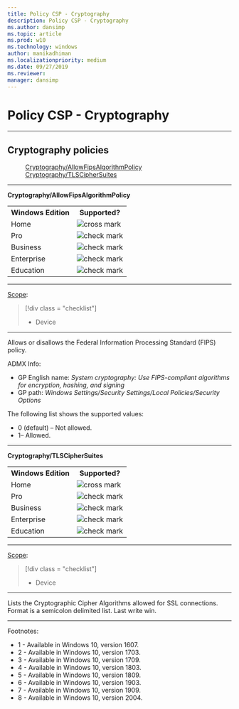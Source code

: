 ```yaml
---
title: Policy CSP - Cryptography
description: Policy CSP - Cryptography
ms.author: dansimp
ms.topic: article
ms.prod: w10
ms.technology: windows
author: manikadhiman
ms.localizationpriority: medium
ms.date: 09/27/2019
ms.reviewer:
manager: dansimp
---
```


# Policy CSP - Cryptography



<hr/>

<!--Policies-->
## Cryptography policies

<dl>
  <dd>
    <a href="#cryptography-allowfipsalgorithmpolicy">Cryptography/AllowFipsAlgorithmPolicy</a>
  </dd>
  <dd>
    <a href="#cryptography-tlsciphersuites">Cryptography/TLSCipherSuites</a>
  </dd>
</dl>


<hr/>

<!--Policy-->
<a href="" id="cryptography-allowfipsalgorithmpolicy"></a>**Cryptography/AllowFipsAlgorithmPolicy**

<!--SupportedSKUs-->
<table>
<tr>
    <th>Windows Edition</th>
    <th>Supported?</th>
</tr>
<tr>
    <td>Home</td>
    <td><img src="images/crossmark.png" alt="cross mark" /></td>
</tr>
<tr>
    <td>Pro</td>
    <td><img src="images/checkmark.png" alt="check mark" /></td>
</tr>
<tr>
    <td>Business</td>
    <td><img src="images/checkmark.png" alt="check mark" /></td>
</tr>
<tr>
    <td>Enterprise</td>
    <td><img src="images/checkmark.png" alt="check mark" /></td>
</tr>
<tr>
    <td>Education</td>
    <td><img src="images/checkmark.png" alt="check mark" /></td>
</tr>
</table>

<!--/SupportedSKUs-->
<hr/>

<!--Scope-->
[Scope](./policy-configuration-service-provider.md#policy-scope):

> [!div class = "checklist"]
> * Device

<hr/>

<!--/Scope-->
<!--Description-->
Allows or disallows the Federal Information Processing Standard (FIPS) policy.

<!--/Description-->
<!--ADMXMapped-->
ADMX Info:
-   GP English name: *System cryptography: Use FIPS-compliant algorithms for encryption, hashing, and signing*
-   GP path: *Windows Settings/Security Settings/Local Policies/Security Options*

<!--/ADMXMapped-->
<!--SupportedValues-->
The following list shows the supported values:

-   0 (default) – Not allowed.
-   1– Allowed.
<!--/SupportedValues-->
<!--Example-->

<!--/Example-->
<!--Validation-->

<!--/Validation-->
<!--/Policy-->

<hr/>

<!--Policy-->
<a href="" id="cryptography-tlsciphersuites"></a>**Cryptography/TLSCipherSuites**

<!--SupportedSKUs-->
<table>
<tr>
    <th>Windows Edition</th>
    <th>Supported?</th>
</tr>
<tr>
    <td>Home</td>
    <td><img src="images/crossmark.png" alt="cross mark" /></td>
</tr>
<tr>
    <td>Pro</td>
    <td><img src="images/checkmark.png" alt="check mark" /></td>
</tr>
<tr>
    <td>Business</td>
    <td><img src="images/checkmark.png" alt="check mark" /></td>
</tr>
<tr>
    <td>Enterprise</td>
    <td><img src="images/checkmark.png" alt="check mark" /></td>
</tr>
<tr>
    <td>Education</td>
    <td><img src="images/checkmark.png" alt="check mark" /></td>
</tr>
</table>

<!--/SupportedSKUs-->
<hr/>

<!--Scope-->
[Scope](./policy-configuration-service-provider.md#policy-scope):

> [!div class = "checklist"]
> * Device

<hr/>

<!--/Scope-->
<!--Description-->
Lists the Cryptographic Cipher Algorithms allowed for SSL connections. Format is a semicolon delimited list. Last write win.

<!--/Description-->
<!--ADMXMapped-->

<!--/ADMXMapped-->
<!--SupportedValues-->

<!--/SupportedValues-->
<!--Example-->

<!--/Example-->
<!--Validation-->

<!--/Validation-->
<!--/Policy-->
<hr/>

Footnotes:

- 1 - Available in Windows 10, version 1607.
- 2 - Available in Windows 10, version 1703.
- 3 - Available in Windows 10, version 1709.
- 4 - Available in Windows 10, version 1803.
- 5 - Available in Windows 10, version 1809.
- 6 - Available in Windows 10, version 1903.
- 7 - Available in Windows 10, version 1909.
- 8 - Available in Windows 10, version 2004.

<!--/Policies-->

